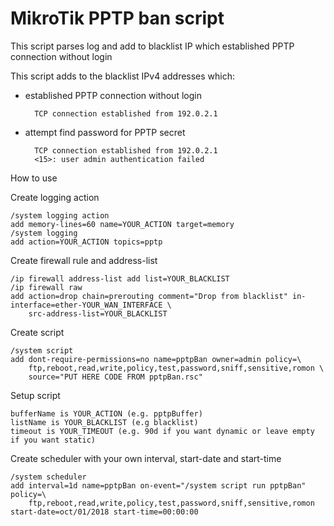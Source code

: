 # MikroTik PPTP ban script
This script parses log and add to blacklist IP which established PPTP connection without login 

This script adds to the blacklist IPv4 addresses which:

- established PPTP connection without login
		
		TCP connection established from 192.0.2.1

- attempt find password for PPTP secret

		TCP connection established from 192.0.2.1
		<15>: user admin authentication failed

How to use

Create logging action

	/system logging action
	add memory-lines=60 name=YOUR_ACTION target=memory
	/system logging
	add action=YOUR_ACTION topics=pptp

Create firewall rule and address-list

	/ip firewall address-list add list=YOUR_BLACKLIST
	/ip firewall raw
	add action=drop chain=prerouting comment="Drop from blacklist" in-interface=ether-YOUR_WAN_INTERFACE \
		src-address-list=YOUR_BLACKLIST

Create script

	/system script
	add dont-require-permissions=no name=pptpBan owner=admin policy=\
		ftp,reboot,read,write,policy,test,password,sniff,sensitive,romon \
		source="PUT HERE CODE FROM pptpBan.rsc"

Setup script

	bufferName is YOUR_ACTION (e.g. pptpBuffer)
	listName is YOUR_BLACKLIST (e.g blacklist)
	timeout is YOUR_TIMEOUT (e.g. 90d if you want dynamic or leave empty if you want static)

Create scheduler with your own interval, start-date and start-time

	/system scheduler
	add interval=1d name=pptpBan on-event="/system script run pptpBan" policy=\
		ftp,reboot,read,write,policy,test,password,sniff,sensitive,romon start-date=oct/01/2018 start-time=00:00:00


